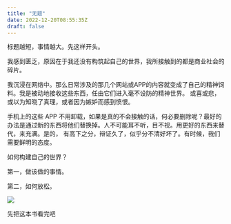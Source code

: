```yaml
---
title: "无题"
date: 2022-12-20T08:55:35Z
draft: false
---
```


标题越短，事情越大。先这样开头。

我感到匮乏，原因在于我还没有构筑起自己的世界，我所接触到的都是商业社会的碎片。

我沉浸在网络中。那么日常涉及的那几个网站或APP的内容就变成了自己的精神饲料。我是被动地接收这些东西，任由它们进入毫不设防的精神世界。
或喜或悲，或以为知晓了真理，或者因为嫉妒而感到愤恨。

手机上的这些 APP 不用卸载，如果是真的不会接触的话，何必要删除呢？最好的办法是通过新的东西将他们替换掉。人不可能耳不听，目不视。用更好的东西来替代，来充满。是的，
有高下之分，辩证久了，似乎分不清好坏了。有时候，我们需要鲜明的态度。

如何构建自己的世界？

第一，做该做的事情。

第二，如何放松。

![](https://xiangeiaerjinongdehuashu.chibaba.cn/images/book/%E7%8C%AE%E7%BB%99%E9%98%BF%E5%B0%94%E5%90%89%E4%BE%AC%E7%9A%84%E8%8A%B1%E6%9D%9F.jpg)

先把这本书看完吧
